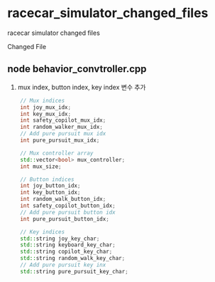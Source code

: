 # racecar_simulator_changed_files
racecar simulator changed files

Changed File

## node behavior_convtroller.cpp

1. mux index, button index, key index 변수 추가

```c++
    // Mux indices
    int joy_mux_idx;
    int key_mux_idx;
    int safety_copilot_mux_idx;
    int random_walker_mux_idx;
    // Add pure pursuit mux idx
    int pure_pursuit_mux_idx;

    // Mux controller array
    std::vector<bool> mux_controller;
    int mux_size;

    // Button indices
    int joy_button_idx;
    int key_button_idx;
    int random_walk_button_idx;
    int safety_copilot_button_idx;
    // Add pure pursuit button idx
    int pure_pursuit_button_idx;

    // Key indices
    std::string joy_key_char;
    std::string keyboard_key_char;
    std::string copilot_key_char;
    std::string random_walk_key_char;
    // Add pure pursuit key inx
    std::string pure_pursuit_key_char;
```
